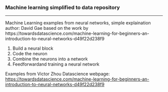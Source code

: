 ### Machine learning simplified to data repository
<div>
    <div></div>
    <hr class="styled-hr" />
    <div></div>
 </div>
Machine Learning examples from neural networks, simple explaination
author: David Gae based on the work by https://towardsdatascience.com/machine-learning-for-beginners-an-introduction-to-neural-networks-d49f22d238f9

1. Build a neural block
2. Code the neuron
3. Combine the neurons into a network
4. Feedforwardand training a neural network 


Examples from Victor Zhou Datascience webpage: https://towardsdatascience.com/machine-learning-for-beginners-an-introduction-to-neural-networks-d49f22d238f9
